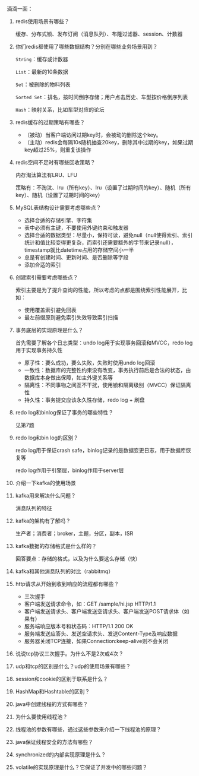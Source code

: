 滴滴一面：

1. redis使用场景有哪些？

   缓存、分布式锁、发布订阅（消息队列）、布隆过滤器、session、计数器

2. 你们redis都使用了哪些数据结构？分别在哪些业务场景用到？

   `String`：缓存或计数器

   `List`：最新的10条数据

   `Set`：被删除的物料列表

   `Sorted Set`：排名，按时间倒序存储；用户点击历史、车型按价格倒序列表

   `Hash`：映射关系，比如车型对应的论坛

3. redis缓存的过期策略有哪些？

   - （被动）当客户端访问过期key时，会被动的删除这个key。
   - （主动）redis会每隔10s随机抽查20key，删除其中过期的key，如果过期key超过25%，则重复该操作

4. redis空间不足时有哪些回收策略？

   内存淘汰算法有LRU、LFU

   策略有：不淘汰、lru（所有key）、lru（设置了过期时间的key）、随机（所有key）、随机（设置了过期时间的key）

5. MySQL表结构设计需要考虑哪些点？

   - 选择合适的存储引擎、字符集
   - 表中必须有主键，不要使用外键约束和触发器
   - 选择合适的数据类型：尽量小，保持可读，避免null（null使得索引、索引统计和值比较变得更复杂，而索引还需要额外的字节来记录null），timestamp就比datetime占用的存储空间小一半
   - 总是有创建时间、更新时间、是否删除等字段
   - 添加合适的索引

6. 创建索引需要考虑哪些点？

   索引主要是为了提升查询的性能，所以考虑的点都是围绕索引性能展开，比如：

   - 使用覆盖索引避免回表
   - 最左前缀原则避免索引失效导致索引扫描

7. 事务底层的实现原理是什么？

   首先需要了解各个日志类型：undo log用于实现事务回滚和MVCC，redo log用于实现事务持久性

   - 原子性：要么成功，要么失败，失败时使用undo log回滚
   - 一致性：数据库的完整性约束没有改变，事务执行前后是合法的状态，由数据库本身做出保障，如主外键关系等
   - 隔离性：不同事物之间互不干扰，使用锁和隔离级别（MVCC）保证隔离性
   - 持久性：事务提交应该永久性存储，redo log + 刷盘

8. redo log和binlog保证了事务的哪些特性？

   见第7题

9. redo log和bin log的区别？

   redo log用于保证crash safe，binlog记录的是数据变更日志，用于数据库恢复等

   redo log作用于引擎层，binlog作用于server层

10. 介绍一下kafka的使用场景

11. kafka用来解决什么问题？

    消息队列的特征

12. kafka的架构有了解吗？

    生产者；消费者；broker，主题，分区，副本，ISR

13. kafka数据的存储格式是什么样的？

    回答要点：存储的格式，以及为什么要这么存储（快）

14. kafka和其他消息队列的对比（rabbitmq）

15. http请求从开始到收到响应的流程都有哪些？

    - 三次握手
    - 客户端发送请求命令，如：GET /sample/hi.jsp HTTP/1.1
    - 客户端发送请求头、客户端发送空请求头、客户端发送POST请求体（如果有）
    - 服务端响应版本号和状态码：HTTP/1.1 200 OK
    - 服务端发送应答头、发送空请求头、发送Content-Type及响应数据
    - 服务器关闭TCP连接，如果Connection:keep-alive则不会关闭

16. 说说tcp协议三次握手。为什么不是2次或4次？

17. udp和tcp的区别是什么？udp的使用场景有哪些？

18. session和cookie的区别于联系是什么？

19. HashMap和Hashtable的区别？

20. java中创建线程的方式有哪些？

21. 为什么要使用线程池？

22. 线程池的参数有哪些，通过这些参数来介绍一下线程池的原理？

23. java保证线程安全的方法有哪些？

24. synchronized的内部实现原理是什么？

25. volatile的实现原理是什么？它保证了并发中的哪些问题？